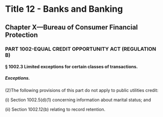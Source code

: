 
# Title 12 - Banks and Banking
## Chapter X—Bureau of Consumer Financial Protection
### PART 1002-EQUAL CREDIT OPPORTUNITY ACT (REGULATION B)
#### § 1002.3 Limited exceptions for certain classes of transactions.
##### Exceptions.

(2)The following provisions of this part do not apply to public utilities credit:

(i) Section 1002.5(d)(1) concerning information about marital status; and

(ii) Section 1002.12(b) relating to record retention.
